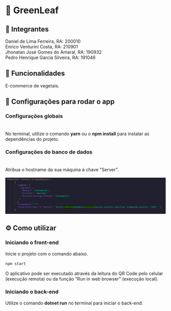 # 🍃 GreenLeaf

## 👥 Integrantes
Daniel de Lima Ferreira, RA: 200010 <br>
Enrico Venturini Costa, RA: 210901 <br>
Jhonatan José Gomes do Amaral, RA: 190932 <br>
Pedro Henrique Garcia Silveira, RA: 191046 <br>

## 🚀 Funcionalidades

E-commerce de vegetais.

## 📱 Configurações para rodar o app <br>
### Configurações globais <br><br>
No terminal, utilize o comando **yarn** ou o **npm install** para instalar as dependências do projeto. <br>
### Configurações do banco de dados <br><br>
Atribua o hostname da sua máquina à chave "Server".<br><br>
<img src="./src/assets/db_config.png" alt="DB Config"> <br>

## ⚙️ Como utilizar

### Iniciando o front-end <br>
Inicie o projeto com o comando abaixo.

```cl
npm start
```
O aplicativo pode ser executado através da leitura do QR Code pelo celular (execução remota) ou da função "Run in web browser" (execução local).

### Iniciando o back-end <br>
Utilize o comando **dotnet run** no terminal para iniciar o back-end.


